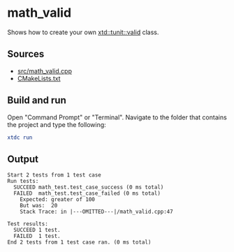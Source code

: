 # math_valid

Shows how to create your own [xtd::tunit::valid](https://gammasoft71.github.io/xtd/reference_guides/latest/classxtd_1_1tunit_1_1valid.html) class.

## Sources

* [src/math_valid.cpp](src/math_valid.cpp)
* [CMakeLists.txt](CMakeLists.txt)

## Build and run

Open "Command Prompt" or "Terminal". Navigate to the folder that contains the project and type the following:

```cmake
xtdc run
```

## Output

```
Start 2 tests from 1 test case
Run tests:
  SUCCEED math_test.test_case_success (0 ms total)
  FAILED  math_test.test_case_failed (0 ms total)
    Expected: greater of 100
    But was:  20
    Stack Trace: in |---OMITTED---|/math_valid.cpp:47

Test results:
  SUCCEED 1 test.
  FAILED  1 test.
End 2 tests from 1 test case ran. (0 ms total)
```
